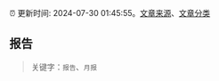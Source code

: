 :alarm_clock: 更新时间: 2024-07-30 01:45:55。[文章来源](/README.md)、[文章分类](/TAGS.md)

## 报告


> 关键字：`报告`、`月报`



